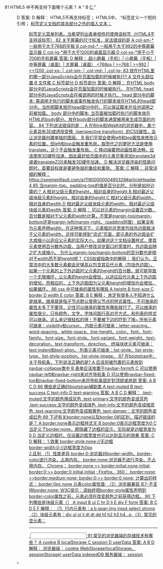 81  HTML5 中不再支持下面哪个元素？
            A    <q>
            B    <ins>
            C    <menu>
            D    <font>
        答案: D 
        解释：
            HTML5不再支持<font>标签；
            HTML5中，
            <q>标签定义一个短的引用；
            <ins>标签定义文档的其余部分之外的插入文本；
            <menu>标签定义菜单列表。当希望列出表单控件时使用该标签（HTML4不支持该标签）
82  关于屏幕的尺寸标准，说法错误的是
            A    col-sm-* 一般用于大于768的平板
            B    col-md-* 一般用于大于992的中等屏幕显示器
            C    col-lg-*用于大于1200的桌面显示器
            D    col-xs-*用于小于700的手机屏幕
        答案: D
        解释：
            超小屏幕（手机）|	小屏幕（平板）|	中等屏幕（桌面）|     大屏幕（桌面）
            <768px	      |     >=768       |  >=992        |        >=1200
            .col-xs-      |     .col-sm-    |    .col-md-   |        .col-lg-
83  放在HTML里的哪一部分JavaScripts会在页面加载的时候被执行?
            A    文件头部位置
            B    文件尾
            C    <head>标签部分
            D    <body>标签部分
        答案: D 
        解释：
            在HTML body部分中的JavaScripts会在页面加载的时候被执行。 
            在HTML head部分中的JavaScripts会在被调用的时候才执行。
            head 部分中的脚本: 需调用才执行的脚本或事件触发执行的脚本放在HTML的head部分中。当你把脚本放在head部分中时，可以保证脚本在任何调用之前被加载。
            body 部分中的脚本: 当页面被加载时执行的脚本放在HTML的body部分。放在body部分的脚本通常被用来生成页面的内容。
84  下列说法错误的是：
            A    在Blink和WebKit的浏览器中，某个元素具有3D或透视变换（perspective transform）的CSS属性，会让浏览器创建单独的图层。
            B    我们平常会使用left和top属性来修改元素的位置，但left和top会触发重布局，取而代之的更好方法是使用translate，这个不会触发重布局。
            C    移动端要想动画性能流畅，应该使用3D硬件加速，因此最好给页面中的元素尽量添加translate3d或者translateZ(0)来触发3D硬件加速。
            D    解决浏览器渲染的性能问题时，首要目标就是要避免层的重绘和重排。
        答案: C
        解释：
            非常详细的解释： https://segmentfault.com/a/1190000000490328#articleHeader4
85  当margin-top、padding-top的值是百分比时，分别是如何计算的？
            A    相对父级元素的height，相对自身的height
            B    相对最近父级块级元素的height，相对自身的height
            C    相对父级元素的width，相对自身的width
            D    相对最近父级块级元素的width，相对最近父级块级元素的width
        答案: D
        解释：
            可以对元素的margin设置百分数，百分数是相对于父元素的width计算，不管是margin-top/margin-bottom还是margin-left/margin-right。（padding同理）
            如果没有为元素声明width，在这种情况下，元素框的总宽度包括外边距取决于父元素的width，这样可能得到“流式”页面，即元素的外边距会扩大或缩小以适应父元素的实际大小。如果对这个文档设置样式，使其元素使用百分数外边距，当用户修改浏览窗口的宽度时，外边距会随之扩大或缩小。
            为什么margin-top/margin-bottom的百分数也是相对于width而不是height呢？
            CSS权威指南中的解释：
            我们认为，正常流中的大多数元素都会足够高以包含其后代元素（包括外边距），如果一个元素的上下外边距时父元素的height的百分数，就可能导致一个无限循环，父元素的height会增加，以适应后代元素上下外边距的增加，而相应的，上下外边距因为父元素height的增加也会增加，如果循环。
86  css 中可继承的属性有哪些
            A    height
            B    font-size
            C    border
            D    width
            E    color
        答案: B E 
        解释：
            肯定有很多人不知道什么是继承，继承就是指子节点默认使用父节点的样式属性。
            不可继承的属性太多了不要背，记住可以继承的属性有哪些就行了。可以继承的属性很少，只有颜色，文字，字体间距行高对齐方式，和列表的样式可以继承。这么来记很轻松的呀！不要被下边的吓到了哦~
            所有元素可继承：visibility和cursor。
            内联元素可继承：letter-spacing、word-spacing、white-space、line-height、color、font、font-family、font-size、font-style、font-variant、font-weight、text-decoration、text-transform、direction。
            终端块状元素可继承：text-indent和text-align。
            列表元素可继承：list-style、list-style-type、list-style-position、list-style-image。
87  在bootstrap中， 关于导航条，下列说法正确的是?
            A    应该将被包裹的元素放到navbar-collapse类中
            B    表单应该放置于navbar-form内
            C    可以使用navbar-left和navbar-right来对齐导航条
            D    可以使用navbar-fixed-top和navbar-fixed-bottom来将导航条固定到顶部或底部
        答案: A B C D
88  哪些是正确的bootstrap辅助类
            A    text-muted
            B    text-success
            C    text-info
            D    text-warning
        答案: A B C D 
        解释：
            .text-muted:文字的颜色换成灰色 
            .text-primary:文字的颜色变成蓝色 
            .text-success:文字的颜色变成绿色 
            .text-info:文字的颜色变成暗蓝色 
            .text-warning:文字颜色变成暗黄色 
            .text-danger：文字的颜色变成红色
89  下述有关border:none以及border:0的区别，描述错误的是？
            A    border:none表示边框样式无
            B    border:0表示边框宽度为0
            C    当定义了border:none，即隐藏了边框的显示，实际就是边框宽度为0
            D    当定义边框时，仅设置边框宽度也可以达到显示的效果
        答案: C D 
        解释：
            1.效果
            border-style:none;//无边框         
            border-width:0;//边框宽度为0px  
            2.区别
            （1）性能差异
            border:0;浏览器对border-width、border-color进行渲染，占用内存。
            border:none;浏览器不进行渲染，不占用内存。
            Chrome：
            border:none;>> border:initial none initial;
            border:0;>> border:0 initial  initial ;
            Firefox、360：
            border:none; >>border:medium none;
            border:0;>> border:0 none;
            计算出的样式：
            border:0px none 元素color属性值;
            （2）浏览器兼容
            IE7-不支持border:none;
            W3C提示：请始终把border-style属性声明到border-color属性之前，元素必须在改变颜色之前获得边框。
90  下列哪些是块级元素（）
            A    input
            B    ul
            C    hr
            D    li
            E    div
            F    form
        答案: B C D E F 
        解释：
            （1）行内元素有：a b span img input select strong 
            （2）块级元素有：div ul ol li dl dt dd h1 h2 h3 h4…p
            （3）常见的空元素：
            <br> <hr> <img> <input> <link> <meta>
91  常见的浏览器端的存储技术有哪些？
            A    cookie
            B    localStorage
            C    session
            D    userData
        答案: A B D
        解释：
            浏览器端：
            cookie
            WebStorage(localStorage、sessionStorage)
            userData
            indexedDB
            服务器端：
            session

